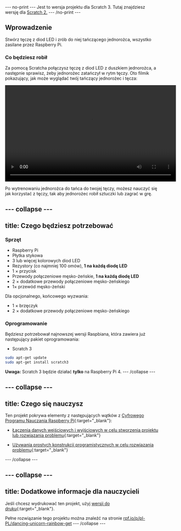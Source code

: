 --- no-print --- 
Jest to wersja projektu dla Scratch 3. Tutaj znajdziesz wersję dla [Scratch 2.](https://projects.raspberrypi.org/pl-PL/projects/dancing-unicorn-rainbow-scratch2) 
--- /no-print ---

## Wprowadzenie

Stwórz tęczę z diod LED i zrób do niej tańczącego jednorożca, wszystko zasilane przez Raspberry Pi.

### Co będziesz robił

Za pomocą Scratcha połączysz tęczę z diod LED z duszkiem jednorożca, a następnie sprawisz, żeby jednorożec zatańczył w rytm tęczy. Oto filmik pokazujący, jak może wyglądać twój tańczący jednorożec i tęcza:

<video width="560" height="315" controls>
<source src="resources/Screencast.mp4" type="video/mp4">
Twoja przeglądarka nie obsługuje znacznika wideo, spróbuj FireFox lub Chrome
</video>

Po wytrenowaniu jednorożca do tańca do twojej tęczy, możesz nauczyć się jak korzystać z tęczy, tak aby jednorożec robił sztuczki lub zagrać w grę.

--- collapse ---
---
title: Czego będziesz potrzebować
---

### Sprzęt

+ Raspberry Pi
+ Płytka stykowa
+ 3 lub więcej kolorowych diod LED
+ Rezystory (co najmniej 100 omów), **1 na każdą diodę LED**
+ 1 × przycisk
+ Przewody połączeniowe męsko-żeńskie, **1 na każdą diodę LED**
+ 2 × dodatkowe przewody połączeniowe męsko-żeńskiego
+ 1× przewód męsko-żeński

Dla opcjonalnego, końcowego wyzwania:

+ 1 × brzęczyk
+ 2 × dodatkowe przewody połączeniowe męsko-żeńskiego

### Oprogramowanie

Będziesz potrzebował najnowszej wersji Raspbiana, która zawiera już następujący pakiet oprogramowania:

+ Scratch 3

```bash
sudo apt-get update
sudo apt-get install scratch3
```

**Uwaga:** Scratch 3 będzie działać **tylko** na Raspberry Pi 4. --- /collapse ---

--- collapse ---
---
title: Czego się nauczysz
---

Ten projekt pokrywa elementy z następujących wątków z [Cyfrowego Programu Nauczania Raspberry Pi](http://rpf.io/curriculum){:target="_blank"}:

+ [Łączenia danych wejściowych i wyjściowych w celu stworzenia projektu lub rozwiązania problemu](https://curriculum.raspberrypi.org/physical-computing/builder/){:target="_blank"}

+ [Używania prostych konstrukcji programistycznych w celu rozwiązania problemu](https://www.raspberrypi.org/curriculum/programming/builder){:target="_blank"}

--- /collapse ---

--- collapse ---
---
title: Dodatkowe informacje dla nauczycieli
---

Jeśli chcesz wydrukować ten projekt, użyj [wersji do druku](https://projects.raspberrypi.org/pl-PL/projects/dancing-unicorn-rainbow/print){:target="_blank"}.

Pełne rozwiązanie tego projektu można znaleźć na stronie [rpf.io/p/pl-PL/dancing-unicorn-rainbow-get](https://rpf.io/p/pl-PL/dancing-unicorn-rainbow-get) --- /collapse ---
